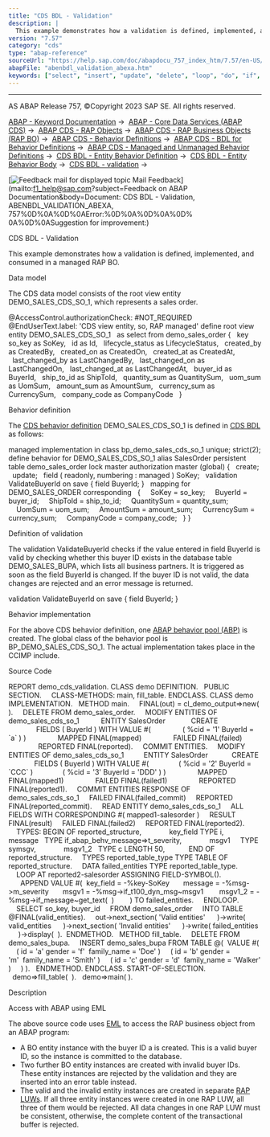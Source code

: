 ```yaml
---
title: "CDS BDL - Validation"
description: |
  This example demonstrates how a validation is defined, implemented, and consumed in a managed RAP BO. Data model The CDS data model consists of the root view entity DEMO_SALES_CDS_SO_1, which represents a sales order. @AccessControl.authorizationCheck: #NOT_REQUIRED @EndUserText.label: 'CDS vie
version: "7.57"
category: "cds"
type: "abap-reference"
sourceUrl: "https://help.sap.com/doc/abapdocu_757_index_htm/7.57/en-US/abenbdl_validation_abexa.htm"
abapFile: "abenbdl_validation_abexa.htm"
keywords: ["select", "insert", "update", "delete", "loop", "do", "if", "try", "method", "class", "data", "types", "abenbdl", "validation", "abexa"]
---
```


* * *

AS ABAP Release 757, ©Copyright 2023 SAP SE. All rights reserved.

[ABAP - Keyword Documentation](https://help.sap.com/doc/abapdocu_757_index_htm/7.57/en-US/abenabap.htm) →  [ABAP - Core Data Services (ABAP CDS)](https://help.sap.com/doc/abapdocu_757_index_htm/7.57/en-US/abencds.htm) →  [ABAP CDS - RAP Objects](https://help.sap.com/doc/abapdocu_757_index_htm/7.57/en-US/abencds_rap_objects.htm) →  [ABAP CDS - RAP Business Objects (RAP BO)](https://help.sap.com/doc/abapdocu_757_index_htm/7.57/en-US/abencds_rap_business_objects.htm) →  [ABAP CDS - Behavior Definitions](https://help.sap.com/doc/abapdocu_757_index_htm/7.57/en-US/abencds_bdef.htm) →  [ABAP CDS - BDL for Behavior Definitions](https://help.sap.com/doc/abapdocu_757_index_htm/7.57/en-US/abenbdl.htm) →  [ABAP CDS - Managed and Unmanaged Behavior Definitions](https://help.sap.com/doc/abapdocu_757_index_htm/7.57/en-US/abenbdl_rap_bo.htm) →  [CDS BDL - Entity Behavior Definition](https://help.sap.com/doc/abapdocu_757_index_htm/7.57/en-US/abenbdl_define_beh.htm) →  [CDS BDL - Entity Behavior Body](https://help.sap.com/doc/abapdocu_757_index_htm/7.57/en-US/abenbdl_body.htm) →  [CDS BDL - validation](https://help.sap.com/doc/abapdocu_757_index_htm/7.57/en-US/abenbdl_validations.htm) → 

 [![](Mail.gif?object=Mail.gif&sap-language=EN "Feedback mail for displayed topic") Mail Feedback](mailto:f1_help@sap.com?subject=Feedback on ABAP Documentation&body=Document: CDS BDL - Validation, ABENBDL_VALIDATION_ABEXA, 757%0D%0A%0D%0AError:%0D%0A%0D%0A%0D%
0A%0D%0ASuggestion for improvement:)

CDS BDL - Validation

This example demonstrates how a validation is defined, implemented, and consumed in a managed RAP BO.

Data model

The CDS data model consists of the root view entity DEMO\_SALES\_CDS\_SO\_1, which represents a sales order.

@AccessControl.authorizationCheck: #NOT\_REQUIRED
@EndUserText.label: 'CDS view entity, so, RAP managed'
define root view entity DEMO\_SALES\_CDS\_SO\_1  
as select from demo\_sales\_order
{
  key so\_key as SoKey,
  id as Id,
  lifecycle\_status as LifecycleStatus,
  created\_by as CreatedBy,
  created\_on as CreatedOn,
  created\_at as CreatedAt,
  last\_changed\_by as LastChangedBy,
  last\_changed\_on as LastChangedOn,
  last\_changed\_at as LastChangedAt,
  buyer\_id as BuyerId,
  ship\_to\_id as ShipToId,
  quantity\_sum as QuantitySum,
  uom\_sum as UomSum,
  amount\_sum as AmountSum,
  currency\_sum as CurrencySum,
  company\_code as CompanyCode  
}

Behavior definition

The [CDS behavior definition](https://help.sap.com/doc/abapdocu_757_index_htm/7.57/en-US/abencds_behavior_definition_glosry.htm "Glossary Entry") DEMO\_SALES\_CDS\_SO\_1 is defined in [CDS BDL](https://help.sap.com/doc/abapdocu_757_index_htm/7.57/en-US/abencds_bdl_glosry.htm "Glossary Entry") as follows:

managed implementation in class bp\_demo\_sales\_cds\_so\_1 unique;
strict(2);
define behavior for DEMO\_SALES\_CDS\_SO\_1 alias SalesOrder
persistent table demo\_sales\_order
lock master
authorization master (global)
{
  create;
  update;
  field ( readonly, numbering : managed ) SoKey;
  validation ValidateBuyerId on save { field BuyerId; }
  mapping for DEMO\_SALES\_ORDER corresponding
  {
    SoKey = so\_key;
    BuyerId = buyer\_id;
    ShipToId = ship\_to\_id;
    QuantitySum = quantity\_sum;
    UomSum = uom\_sum;
    AmountSum = amount\_sum;
    CurrencySum = currency\_sum;
    CompanyCode = company\_code;
  }
}

Definition of validation

The validation ValidateBuyerId checks if the value entered in field BuyerId is valid by checking whether this buyer ID exists in the database table DEMO\_SALES\_BUPA, which lists all business partners. It is triggered as soon as the field BuyerId is changed. If the buyer ID is not valid, the data changes are rejected and an error message is returned.

validation ValidateBuyerId on save { field BuyerId; }

Behavior implementation

For the above CDS behavior definition, one [ABAP behavior pool (ABP)](https://help.sap.com/doc/abapdocu_757_index_htm/7.57/en-US/abenbehavior_pool_glosry.htm "Glossary Entry") is created. The global class of the behavior pool is BP\_DEMO\_SALES\_CDS\_SO\_1. The actual implementation takes place in the CCIMP include.

Source Code   

REPORT demo\_cds\_validation.
CLASS demo DEFINITION.
  PUBLIC SECTION.
    CLASS-METHODS: main, fill\_table.
ENDCLASS.
CLASS demo IMPLEMENTATION.
  METHOD main.
    FINAL(out) = cl\_demo\_output=>new( ).
    DELETE FROM demo\_sales\_order.
    MODIFY ENTITIES OF demo\_sales\_cds\_so\_1
          ENTITY SalesOrder
            CREATE
              FIELDS ( BuyerId ) WITH VALUE #(
               ( %cid = '1' BuyerId = \`a\` ) )
               MAPPED FINAL(mapped)
               FAILED FINAL(failed)
               REPORTED FINAL(reported).
    COMMIT ENTITIES.
    MODIFY ENTITIES OF demo\_sales\_cds\_so\_1
         ENTITY SalesOrder
           CREATE
             FIELDS ( BuyerId ) WITH VALUE #(
              ( %cid = '2' BuyerId = \`CCC\` )
              ( %cid = '3' BuyerId = 'DDD' ) )
               MAPPED FINAL(mapped1)
               FAILED FINAL(failed1)
               REPORTED FINAL(reported1).
    COMMIT ENTITIES RESPONSE OF demo\_sales\_cds\_so\_1
    FAILED FINAL(failed\_commit)
    REPORTED FINAL(reported\_commit).
    READ ENTITY demo\_sales\_cds\_so\_1
    ALL FIELDS WITH CORRESPONDING #( mapped1-salesorder )
    RESULT FINAL(result)
    FAILED FINAL(failed2)
    REPORTED FINAL(reported2).
    TYPES: BEGIN OF reported\_structure,
             key\_field TYPE i,
             message   TYPE if\_abap\_behv\_message=>t\_severity,
             msgv1     TYPE symsgv,
             msgv1\_2   TYPE c LENGTH 50,
           END OF reported\_structure.
    TYPES reported\_table\_type TYPE TABLE OF reported\_structure.
    DATA failed\_entities TYPE reported\_table\_type.
    LOOP AT reported2-salesorder ASSIGNING FIELD-SYMBOL(<rep>).
      APPEND VALUE #(  key\_field = <rep>-%key-SoKey
      message = <rep>-%msg->m\_severity
      msgv1 = <rep>-%msg->if\_t100\_dyn\_msg~msgv1
       msgv1\_2 = <rep>-%msg->if\_message~get\_text(  )
       ) TO failed\_entities.
    ENDLOOP.
    SELECT so\_key, buyer\_id
    FROM demo\_sales\_order
    INTO TABLE @FINAL(valid\_entities).
    out->next\_section( 'Valid entities'
     )->write( valid\_entities
     )->next\_section( 'Invalid entities'
     )->write( failed\_entities
     )->display(  ).  ENDMETHOD.
  METHOD fill\_table.
    DELETE FROM demo\_sales\_bupa.
    INSERT demo\_sales\_bupa FROM TABLE @(  VALUE #(
    ( id = 'a' gender = 'f'  family\_name = 'Doe' )
    ( id = 'b' gender = 'm'  family\_name = 'Smith' )
    ( id = 'c' gender = 'd'  family\_name = 'Walker' )
    ) ).
  ENDMETHOD.
ENDCLASS.
START-OF-SELECTION.
  demo=>fill\_table(  ).
  demo=>main( ).

Description   

Access with ABAP using EML

The above source code uses [EML](https://help.sap.com/doc/abapdocu_757_index_htm/7.57/en-US/abeneml_glosry.htm "Glossary Entry") to access the RAP business object from an ABAP program:

-   A BO entity instance with the buyer ID a is created. This is a valid buyer ID, so the instance is committed to the database.
-   Two further BO entity instances are created with invalid buyer IDs. These entity instances are rejected by the validation and they are inserted into an error table instead.
-   The valid and the invalid entity instances are created in separate [RAP LUWs](https://help.sap.com/doc/abapdocu_757_index_htm/7.57/en-US/abenrap_luw_glosry.htm "Glossary Entry"). If all three entity instances were created in one RAP LUW, all three of them would be rejected. All data changes in one RAP LUW must be consistent, otherwise, the complete content of the transactional buffer is rejected.